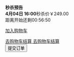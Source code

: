 <div class="activity-banner  J-seckill seckill-yg" id="banner-miaosha" style="">
            <div class="activity-type">
                <i class="sprite-seckill-yg"></i>
                                    <strong>秒杀预告</strong>
                            </div>
            <div class="activity-price"><strong>4月04日 16:00</strong><span>秒杀价￥249.00</span></div>
            <div class="activity-message">距离开始还剩<span>00</span>:<span>56</span>:<span>50</span></div>
        </div>


<a href="//cart.jd.com/gate.action?pid=1021482&amp;pcount=1&amp;ptype=1" id="InitCartUrl" class="btn-special1 btn-lg" onclick="log(&quot;product&quot;, &quot;加入购物车_2&quot;, &quot;1021482&quot;)">加入购物车</a>


<a class="btn-addtocart" href="//cart.jd.com/cart.action?r=0.7997751274195337" id="GotoShoppingCart" clstag="pageclick|keycount|201601152|4">
<b></b>
去购物车结算
<a class="btn-addtocart" href="//cart.jd.com/cart.action?r=0.7997751274195337" id="GotoShoppingCart" clstag="pageclick|keycount|201601152|4"><b></b>去购物车结算</a></a>



<div class="inner">
                                                            <button type="submit" class="checkout-submit" id="order-submit" onclick="javascript:submit_Order(null,2);" clstag="pageclick|keycount|trade_201602181|25">
                                    提交订单<b></b>                                </button>
                                                                                        <button type="submit" id="enterPriseUserPaymentSubmit" style="display:none;" class="checkout-submit-combine" onclick="javascript:submit_Order(1);" data-tips="若您要下多个订单，可以先提交订单再去订单中心合并支付，效率更高哟~">
                                    提交订单暂不支付
                                </button>
                                                        <span id="checkCodeDiv"></span>
                                                        <div class="checkout-submit-tip" id="changeAreaAndPrice" style="display: none;">
                                由于价格可能发生变化，请核对后再提交订单
                            </div>



